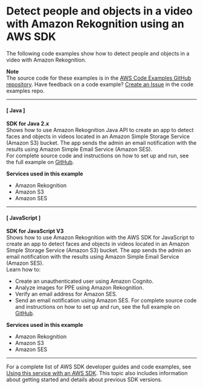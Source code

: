 # Detect people and objects in a video with Amazon Rekognition using an AWS SDK<a name="example_cross_RekognitionVideoDetection_section"></a>

The following code examples show how to detect people and objects in a video with Amazon Rekognition\.

**Note**  
The source code for these examples is in the [AWS Code Examples GitHub repository](https://github.com/awsdocs/aws-doc-sdk-examples)\. Have feedback on a code example? [Create an Issue](https://github.com/awsdocs/aws-doc-sdk-examples/issues/new/choose) in the code examples repo\. 

------
#### [ Java ]

**SDK for Java 2\.x**  
 Shows how to use Amazon Rekognition Java API to create an app to detect faces and objects in videos located in an Amazon Simple Storage Service \(Amazon S3\) bucket\. The app sends the admin an email notification with the results using Amazon Simple Email Service \(Amazon SES\)\.   
 For complete source code and instructions on how to set up and run, see the full example on [GitHub](https://github.com/awsdocs/aws-doc-sdk-examples/tree/main/javav2/usecases/video_analyzer_application)\.   

**Services used in this example**
+ Amazon Rekognition
+ Amazon S3
+ Amazon SES

------
#### [ JavaScript ]

**SDK for JavaScript V3**  
 Shows how to use Amazon Rekognition with the AWS SDK for JavaScript to create an app to detect faces and objects in videos located in an Amazon Simple Storage Service \(Amazon S3\) bucket\. The app sends the admin an email notification with the results using Amazon Simple Email Service \(Amazon SES\)\.   
Learn how to:  
+ Create an unauthenticated user using Amazon Cognito\.
+ Analyze images for PPE using Amazon Rekognition\.
+ Verify an email address for Amazon SES\.
+ Send an email notification using Amazon SES\.
 For complete source code and instructions on how to set up and run, see the full example on [GitHub](https://github.com/awsdocs/aws-doc-sdk-examples/tree/main/javascriptv3/example_code/cross-services/video-analyzer)\.   

**Services used in this example**
+ Amazon Rekognition
+ Amazon S3
+ Amazon SES

------

For a complete list of AWS SDK developer guides and code examples, see [Using this service with an AWS SDK](UsingAWSSDK.md#sdk-general-information-section)\. This topic also includes information about getting started and details about previous SDK versions\.